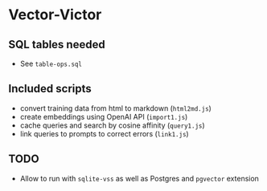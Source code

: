 # Vector-Victor

## SQL tables needed

* See `table-ops.sql`

## Included scripts

* convert training data from html to markdown (`html2md.js`)
* create embeddings using OpenAI API (`import1.js`)
* cache queries and search by cosine affinity (`query1.js`)
* link queries to prompts to correct errors (`link1.js`)

## TODO

* Allow to run with `sqlite-vss` as well as Postgres and `pgvector` extension
